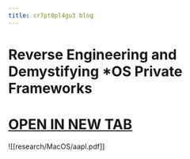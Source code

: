 ```yaml
---
title: cr7pt0pl4gu3 blog
---
```

# Reverse Engineering and Demystifying \*OS Private Frameworks
# [OPEN IN NEW TAB](../aapl.pdf)
![[research/MacOS/aapl.pdf]]
